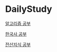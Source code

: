 # DailyStudy
[알고리즘 공부](https://github.com/Seulwoo/DailyStudy/blob/main/Algorithm/README.md)

[한국사 공부](https://github.com/Seulwoo/DailyStudy/blob/main/ComputerScience/README.md)

[전산지식 공부](https://github.com/Seulwoo/DailyStudy/blob/main/ComputerScience/README.md)
